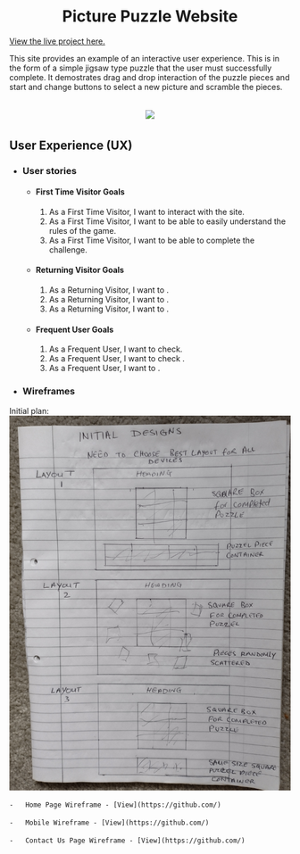 <h1 align="center">Picture Puzzle Website</h1>

[View the live project here.](https://codeinstitute.net)

This site provides an example of an interactive user experience.  This is in the form of a simple jigsaw type puzzle that the user must successfully complete.  It demostrates drag and drop interaction of the puzzle pieces and start and change buttons to select a new picture and scramble the pieces.

<h2 align="center"><img src="https://ui.dev/amiresponsive"></h2>

## User Experience (UX)

-   ### User stories

    -   #### First Time Visitor Goals

        1. As a First Time Visitor, I want to interact with the site.
        2. As a First Time Visitor, I want to be able to easily understand the rules of the game.
        3. As a First Time Visitor, I want to be able to complete the challenge.

    -   #### Returning Visitor Goals

        1. As a Returning Visitor, I want to .
        2. As a Returning Visitor, I want to .
        3. As a Returning Visitor, I want to .

    -   #### Frequent User Goals
        1. As a Frequent User, I want to check.
        2. As a Frequent User, I want to check .
        3. As a Frequent User, I want to .

*   ### Wireframes

Initial plan: <img src="images/initialdesigns.jpg">

    -   Home Page Wireframe - [View](https://github.com/)

    -   Mobile Wireframe - [View](https://github.com/)

    -   Contact Us Page Wireframe - [View](https://github.com/)
